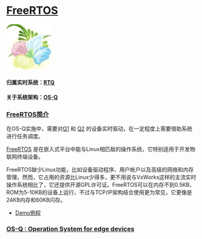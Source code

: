 ﻿# [FreeRTOS](https://github.com/OS-Q/FreeRTOS) 

[![sites](OS-Q/OS-Q.png)](http://www.os-q.com)

#### 归属实时系统：[RTQ](https://github.com/OS-Q/RTQ)
#### 关于系统架构：[OS-Q](https://github.com/OS-Q/OS-Q)

### [FreeRTOS简介](https://github.com/OS-Q/FreeRTOS/wiki)

在OS-Q实施中，需要对[Q1](https://github.com/OS-Q/Q1) 和 [Q2](https://github.com/OS-Q/Q2) 的设备实时驱动，在一定程度上需要借助系统进行任务调度。

[FreeRTOS](https://www.freertos.org/) 是在嵌入式平台中能与Linux相匹敌的操作系统，它特别适用于开发物联网终端设备。

FreeRTOS缺少Linux功能，比如设备驱动程序、用户帐户以及高级的网络和内存管理。然而，它占用的资源比Linux少得多，更不用说与VxWorks这样的主流实时操作系统相比了，它还提供开源GPL许可证。FreeRTOS可以在内存不到0.5KB、ROM为5-10KB的设备上运行，不过与TCP/IP架构结合使用更为常见，它更像是24KB内存和60KB闪存。

* [Demo例程](Demo/) 

### [OS-Q : Operation System for edge devices](http://www.OS-Q.com/FreeRTOS)